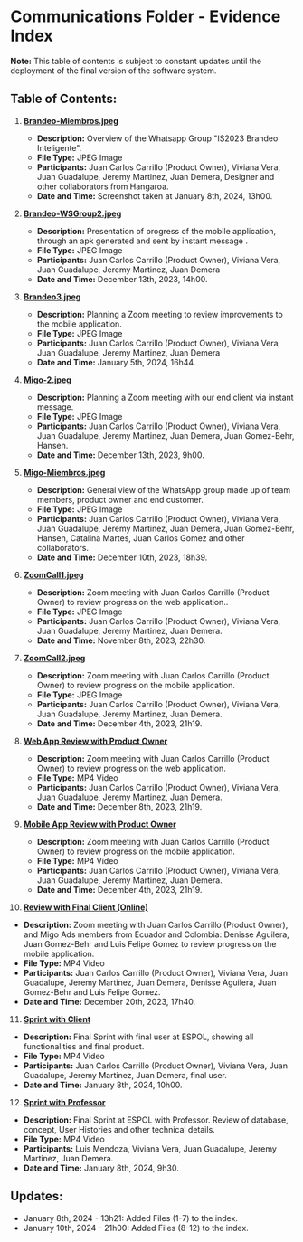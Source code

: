 # Communications Folder - Evidence Index

**Note:** This table of contents is subject to constant updates until the deployment of the final version of the software system.

## Table of Contents:

1. **[Brandeo-Miembros.jpeg](./Communications/Whatsapp/Brandeo-Miembros.jpeg)**
   - **Description:** Overview of the Whatsapp Group "IS2023 Brandeo Inteligente".
   - **File Type:** JPEG Image
   - **Participants:** Juan Carlos Carrillo (Product Owner), Viviana Vera, Juan Guadalupe, Jeremy Martinez, Juan Demera, Designer and other collaborators from Hangaroa.
   - **Date and Time:** Screenshot taken at January 8th, 2024, 13h00.

2. **[Brandeo-WSGroup2.jpeg](./Communications/Whatsapp/Brandeo-WSGroup2.jpeg)**
   - **Description:** Presentation of progress of the mobile application, through an apk generated and sent by instant message .
   - **File Type:** JPEG Image
   - **Participants:** Juan Carlos Carrillo (Product Owner), Viviana Vera, Juan Guadalupe, Jeremy Martinez, Juan Demera
   - **Date and Time:** December 13th, 2023, 14h00.

3. **[Brandeo3.jpeg](./Communications/Whatsapp/Brandeo3.jpeg)**
   - **Description:** Planning a Zoom meeting to review improvements to the mobile application.
   - **File Type:** JPEG Image
   - **Participants:** Juan Carlos Carrillo (Product Owner), Viviana Vera, Juan Guadalupe, Jeremy Martinez, Juan Demera
   - **Date and Time:** January 5th, 2024, 16h44.

4. **[Migo-2.jpeg](./Communications/Whatsapp/Migo-2.jpeg)**
   - **Description:** Planning a Zoom meeting with our end client via instant message.
   - **File Type:** JPEG Image
   - **Participants:** Juan Carlos Carrillo (Product Owner), Viviana Vera, Juan Guadalupe, Jeremy Martinez, Juan Demera, Juan Gomez-Behr, Hansen.
   - **Date and Time:** December 13th, 2023, 9h00.

5. **[Migo-Miembros.jpeg](./Communications/Whatsapp/Migo-Miembros.jpeg)**
   - **Description:** General view of the WhatsApp group made up of team members, product owner and end customer.
   - **File Type:** JPEG Image
   - **Participants:** Juan Carlos Carrillo (Product Owner), Viviana Vera, Juan Guadalupe, Jeremy Martinez, Juan Demera, Juan Gomez-Behr, Hansen, Catalina Martes, Juan Carlos Gomez and other collaborators.
   - **Date and Time:** December 10th, 2023, 18h39.

6. **[ZoomCall1.jpeg](./Communications/Zoom/ZoomCall1.jpeg)**
   - **Description:** Zoom meeting with Juan Carlos Carrillo (Product Owner) to review progress on the web application..
   - **File Type:** JPEG Image
   - **Participants:** Juan Carlos Carrillo (Product Owner), Viviana Vera, Juan Guadalupe, Jeremy Martinez, Juan Demera.
   - **Date and Time:** November 8th, 2023, 22h30.
  
7. **[ZoomCall2.jpeg](./Communications/Zoom/ZoomCall2.jpeg)**
   - **Description:** Zoom meeting with Juan Carlos Carrillo (Product Owner) to review progress on the mobile application.
   - **File Type:** JPEG Image
   - **Participants:** Juan Carlos Carrillo (Product Owner), Viviana Vera, Juan Guadalupe, Jeremy Martinez, Juan Demera.
   - **Date and Time:** December 4th, 2023, 21h19.
  
8. **[Web App Review with Product Owner](https://espolec-my.sharepoint.com/:v:/g/personal/vivvfalcon_espol_edu_ec/EeLJ05DR9HBGq224IE8Jr_QB57iuuoQNQfNglPVQFF1M9w?nav=eyJyZWZlcnJhbEluZm8iOnsicmVmZXJyYWxBcHAiOiJPbmVEcml2ZUZvckJ1c2luZXNzIiwicmVmZXJyYWxBcHBQbGF0Zm9ybSI6IldlYiIsInJlZmVycmFsTW9kZSI6InZpZXciLCJyZWZlcnJhbFZpZXciOiJNeUZpbGVzTGlua0NvcHkifX0&e=puL26j)**
   - **Description:** Zoom meeting with Juan Carlos Carrillo (Product Owner) to review progress on the web application.
   - **File Type:** MP4 Video
   - **Participants:** Juan Carlos Carrillo (Product Owner), Viviana Vera, Juan Guadalupe, Jeremy Martinez, Juan Demera.
   - **Date and Time:** December 8th, 2023, 21h19.

9. **[Mobile App Review with Product Owner](https://espolec-my.sharepoint.com/:v:/g/personal/vivvfalcon_espol_edu_ec/EdHqydo9fxdPn3ez34uezf8BGxGSlSF-5DwmBJpJ5bECwA?nav=eyJyZWZlcnJhbEluZm8iOnsicmVmZXJyYWxBcHAiOiJPbmVEcml2ZUZvckJ1c2luZXNzIiwicmVmZXJyYWxBcHBQbGF0Zm9ybSI6IldlYiIsInJlZmVycmFsTW9kZSI6InZpZXciLCJyZWZlcnJhbFZpZXciOiJNeUZpbGVzTGlua0NvcHkifX0&e=1B8yj8)**
   - **Description:** Zoom meeting with Juan Carlos Carrillo (Product Owner) to review progress on the mobile application.
   - **File Type:** MP4 Video
   - **Participants:** Juan Carlos Carrillo (Product Owner), Viviana Vera, Juan Guadalupe, Jeremy Martinez, Juan Demera.
   - **Date and Time:** December 4th, 2023, 21h19.

10. **[Review with Final Client (Online)](https://espolec-my.sharepoint.com/:v:/g/personal/jaguadal_espol_edu_ec/EZCyUS4PEKxCn--K0r23D5YBPHfVOiV2Zi2wN83x6ramfg?e=TvxVDD&nav=eyJyZWZlcnJhbEluZm8iOnsicmVmZXJyYWxBcHAiOiJTdHJlYW1XZWJBcHAiLCJyZWZlcnJhbFZpZXciOiJTaGFyZURpYWxvZy1MaW5rIiwicmVmZXJyYWxBcHBQbGF0Zm9ybSI6IldlYiIsInJlZmVycmFsTW9kZSI6InZpZXcifX0%3D)**
   - **Description:** Zoom meeting with Juan Carlos Carrillo (Product Owner), and Migo Ads members from Ecuador and Colombia: Denisse Aguilera, Juan Gomez-Behr and Luis Felipe Gomez to review progress on the mobile application.
   - **File Type:** MP4 Video
   - **Participants:** Juan Carlos Carrillo (Product Owner), Viviana Vera, Juan Guadalupe, Jeremy Martinez, Juan Demera, Denisse Aguilera, Juan Gomez-Behr and Luis Felipe Gomez.
   - **Date and Time:** December 20th, 2023, 17h40.


11. **[Sprint with Client](https://espolec-my.sharepoint.com/:v:/g/personal/vivvfalcon_espol_edu_ec/EQ7FHxZTbSVIihT3AMg5_PYBeIRrJZWeBUbtkoLMel2Rog?nav=eyJyZWZlcnJhbEluZm8iOnsicmVmZXJyYWxBcHAiOiJPbmVEcml2ZUZvckJ1c2luZXNzIiwicmVmZXJyYWxBcHBQbGF0Zm9ybSI6IldlYiIsInJlZmVycmFsTW9kZSI6InZpZXciLCJyZWZlcnJhbFZpZXciOiJNeUZpbGVzTGlua0NvcHkifX0&e=Q30c42)**
   - **Description:** Final Sprint with final user at ESPOL, showing all functionalities and final product.
   - **File Type:** MP4 Video
   - **Participants:** Juan Carlos Carrillo (Product Owner), Viviana Vera, Juan Guadalupe, Jeremy Martinez, Juan Demera, final user.
   - **Date and Time:** January 8th, 2024, 10h00.


12. **[Sprint with Professor](https://espolec-my.sharepoint.com/:v:/g/personal/vivvfalcon_espol_edu_ec/EYX3oBbWeJVImWcRTdKsmsQBsKcT8lbRH0MC9-GDZ1735Q?nav=eyJyZWZlcnJhbEluZm8iOnsicmVmZXJyYWxBcHAiOiJPbmVEcml2ZUZvckJ1c2luZXNzIiwicmVmZXJyYWxBcHBQbGF0Zm9ybSI6IldlYiIsInJlZmVycmFsTW9kZSI6InZpZXciLCJyZWZlcnJhbFZpZXciOiJNeUZpbGVzTGlua0NvcHkifX0&e=x0YY1I)**
   - **Description:** Final Sprint at ESPOL with Professor. Review of database, concept, User Histories and other technical details.
   - **File Type:** MP4 Video
   - **Participants:** Luis Mendoza, Viviana Vera, Juan Guadalupe, Jeremy Martinez, Juan Demera.
   - **Date and Time:** January 8th, 2024, 9h30.


## Updates:
- January 8th, 2024 - 13h21: Added Files (1-7) to the index.
- January 10th, 2024 - 21h00: Added Files (8-12) to the index.

